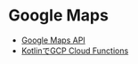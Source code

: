 Google Maps
===

- [Google Maps API](https://qiita.com/shokkaa/private/57e88c91cd04cec7ecb2)
- [KotlinでGCP Cloud Functions](https://qiita.com/shokkaa/private/74bb43e5f1c99c12e14f)

